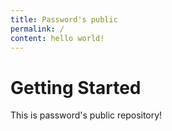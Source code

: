 ```yaml
---
title: Password's public
permalink: /
content: hello world!
---
```

# Getting Started
This is password's public repository!
